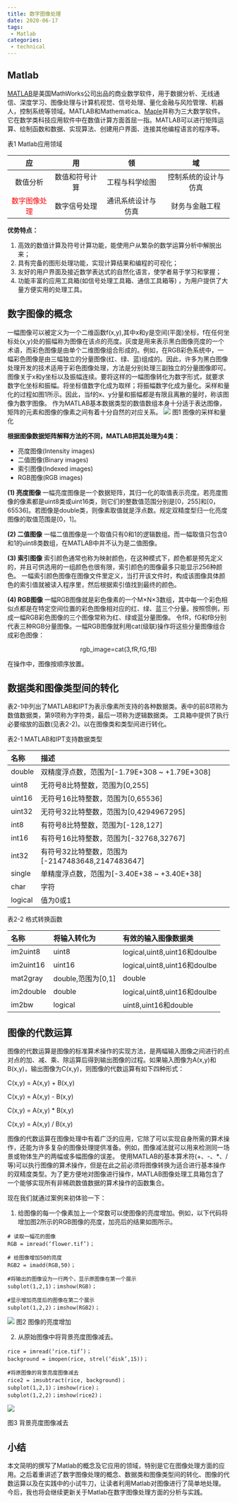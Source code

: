 ```yaml
---
title: 数字图像处理
date: 2020-06-17
tags:
 - Matlab
categories:
 - technical
---
```


## Matlab

[MATLAB](https://www.mathworks.com)是美国MathWorks公司出品的商业数学软件，用于数据分析、无线通信、深度学习、图像处理与计算机视觉、信号处理、量化金融与风险管理、机器人，控制系统等领域。MATLAB和Mathematica、[Maple](https://www.maplesoft.com.cn)并称为三大数学软件。它在数学类科技应用软件中在数值计算方面首屈一指。MATLAB可以进行矩阵运算、绘制函数和数据、实现算法、创建用户界面、连接其他编程语言的程序等。

表1 Matlab应用领域

| 应 | 用 | 领 | 域 |
| :------: | :------: | :------: | :------: |
| 数值分析 | 数值和符号计算 | 工程与科学绘图 | 控制系统的设计与仿真 |
| <font color=red>数字图像处理</font> | 数字信号处理 | 通讯系统设计与仿真 | 财务与金融工程 |

**优势特点：**
1) 高效的数值计算及符号计算功能，能使用户从繁杂的数学运算分析中解脱出来；
2) 具有完备的图形处理功能，实现计算结果和编程的可视化；
3) 友好的用户界面及接近数学表达式的自然化语言，使学者易于学习和掌握；
4) 功能丰富的应用工具箱(如信号处理工具箱、通信工具箱等) ，为用户提供了大量方便实用的处理工具。


## 数字图像的概念

一幅图像可以被定义为一个二维函数f(x,y),其中x和y是空间(平面)坐标，f在任何坐标处(x,y)处的振幅称为图像在该点的亮度。灰度是用来表示黑白图像亮度的一个术语，而彩色图像是由单个二维图像组合形成的。例如，在RGB彩色系统中，一幅彩色图像是由三幅独立的分量图像(红、绿、蓝)组成的。因此，许多为黑白图像处理开发的技术适用于彩色图像处理，方法是分别处理三副独立的分量图像即可。
图像关于x和y坐标以及振幅连续。要将这样的一幅图像转化为数字形式，就要求数字化坐标和振幅。将坐标值数字化成为取样；将振幅数字化成为量化。采样和量化的过程如图1所示。因此，当f的x、y分量和振幅都是有限且离散的量时，称该图像为数字图像。
作为MATLAB基本数据类型的数值数组本身十分适于表达图像，矩阵的元素和图像的像素之间有着十分自然的对应关系。
![](asset/20200617/Matlab1.png)
图1 图像的采样和量化

**根据图像数据矩阵解释方法的不同，MATLAB把其处理为4类：**
- 亮度图像(Intensity images)
- 二值图像(Binary images)
- 索引图像(Indexed images)
- RGB图像(RGB images)

**(1) 亮度图像**
一幅亮度图像是一个数据矩阵，其归一化的取值表示亮度。若亮度图像的像素都是uint8类或uint16类，则它们的整数值范围分别是[0，255]和[0，65536]。若图像是double类，则像素取值就是浮点数。规定双精度型归一化亮度图像的取值范围是[0，1]。

**(2) 二值图像**
一幅二值图像是一个取值只有0和1的逻辑数组。而一幅取值只包含0和1的uint8类数组，在MATLAB中并不认为是二值图像。

**(3) 索引图像**
索引颜色通常也称为映射颜色，在这种模式下，颜色都是预先定义的，并且可供选用的一组颜色也很有限，索引颜色的图像最多只能显示256种颜色。
一幅索引颜色图像在图像文件里定义，当打开该文件时，构成该图像具体颜色的索引值就被读入程序里，然后根据索引值找到最终的颜色。 

**(4) RGB图像**
一幅RGB图像就是彩色像素的一个M×N×3数组，其中每一个彩色相似点都是在特定空间位置的彩色图像相对应的红、绿、蓝三个分量。按照惯例，形成一幅RGB彩色图像的三个图像常称为红、绿或蓝分量图像。
令fR，fG和fB分别代表三种RGB分量图像。一幅RGB图像就利用cat(级联)操作将这些分量图像组合成彩色图像：

<center>rgb_image=cat(3,fR,fG,fB)</center>

在操作中，图像按顺序放置。

## 数据类和图像类型间的转化

表2-1中列出了MATLAB和IPT为表示像素所支持的各种数据类。表中的前8项称为数值数据类，第9项称为字符类，最后一项称为逻辑数据类。
工具箱中提供了执行必要缩放的函数(见表2-2)。以在图像类和类型间进行转化。

表2-1  MATLAB和IPT支持数据类型

| 名称 | 描述 |
| :------| :------ |
| double | 双精度浮点数，范围为[-1.79E+308 ~ +1.79E+308] |
| uint8 | 无符号8比特整数，范围为[0,255] |
| uint16 | 无符号16比特整数，范围为[0,65536] |
| uint32 | 无符号32比特整数，范围为[0,4294967295] |
| int8 | 有符号8比特整数，范围为[-128,127] |
| int16 | 有符号16比特整数，范围为[-32768,32767] |
| int32 | 有符号32比特整数，范围为[-2147483648,2147483647] |
| single | 单精度浮点数，范围为[-3.40E+38 ~ +3.40E+38] |
| char | 字符 |
| logical | 值为0或1 |


表2-2 格式转换函数

| 名称 | 将输入转化为 | 有效的输入图像数据类 |
| :------| :------ | :------ |
| im2uint8 | uint8 | logical,uint8,uint16和doulbe |
| im2uint16 | uint16 | logical,uint8,uint16和doulbe |
| mat2gray | double,范围为[0,1] | double |
| im2double | double | logical,uint8,uint16和doulbe |
| im2bw | logical | uint8,uint16和double |

## 图像的代数运算

图像的代数运算是图像的标准算术操作的实现方法，是两幅输入图像之间进行的点对点的加、减、乘、除运算后得到输出图像的过程。如果输入图像为A(x,y)和B(x,y)，输出图像为C(x,y)，则图像的代数运算有如下四种形式：

C(x,y) = A(x,y) + B(x,y)

C(x,y) = A(x,y) - B(x,y)

C(x,y) = A(x,y) * B(x,y)

C(x,y) = A(x,y) / B(x,y)

图像的代数运算在图像处理中有着广泛的应用，它除了可以实现自身所需的算术操作，还能为许多复杂的图像处理提供准备。例如，图像减法就可以用来检测同一场景或物体生产的两幅或多幅图像的误差。
使用MATLAB的基本算术符(+、-、*、/ 等)可以执行图像的算术操作，但是在此之前必须将图像转换为适合进行基本操作的双精度类型。为了更方便地对图像进行操作，MATLAB图像处理工具箱包含了一个能够实现所有非稀疏数值数据的算术操作的函数集合。

现在我们就通过案例来初体验一下：
1. 给图像的每一个像素加上一个常数可以使图像的亮度增加。例如，以下代码将增加图2所示的RGB图像的亮度，加亮后的结果如图所示。

```shell
# 读取一幅花的图像
RGB = imread(‘flower.tif’)；

# 给图像增加50的亮度
RGB2 = imadd(RGB,50)；

#将输出的图像设为一行两个，显示原图像在第一个展示
subplot(1,2,1)；imshow(RGB)；

#显示增加亮度后的图像在第二个展示
subplot(1,2,2)；imshow(RGB2)；
```

![](asset/20200617/flower_add.png)
图2 图像的亮度增加

2. 从原始图像中将背景亮度图像减去。

```shell
rice = imread(‘rice.tif’)；
background = imopen(rice, strel(‘disk’,15))；

#将原图像的背景亮度图像减去
rice2 = imsubtract(rice, background)；
subplot(1,2,1)；imshow(rice)；
subplot(1,2,2)；imshow(rice2)；
```

![](asset/20200617/sub_background.png)

图3 背景亮度图像减去

## 小结

本文简明的撰写了Matlab的概念及它应用的领域，特别是它在图像处理方面的应用。之后着重讲述了数字图像处理的概念、数据类和图像类型间的转化、图像的代数运算以及在实践中的小试牛刀，让读者利用Matlab对图像进行了简单地处理。今后，我也将会继续更新关于Matlab在数字图像处理方面的分析与实践。








